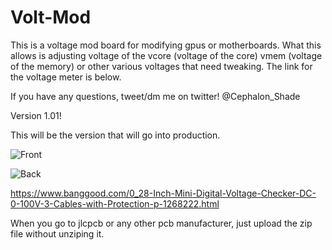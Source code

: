 # Volt-Mod

This is a voltage mod board for modifying gpus or motherboards. What this allows is adjusting voltage of the vcore (voltage of the core) vmem (voltage of the memory) or other various voltages that need tweaking. The link for the voltage meter is below.

If you have any questions, tweet/dm me on twitter! @Cephalon_Shade

Version 1.01!

This will be the version that will go into production. 

![Front](https://i.imgur.com/2vbJvmY.png)

![Back](https://i.imgur.com/yQZ1cJI.png)


https://www.banggood.com/0_28-Inch-Mini-Digital-Voltage-Checker-DC-0-100V-3-Cables-with-Protection-p-1268222.html


When you go to jlcpcb or any other pcb manufacturer, just upload the zip file without unziping it. 
